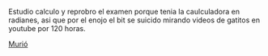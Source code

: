 [//]: # (Esta es respuesta de: tomar-pepto.md)
[//]: # (agregar la historia, para ir a: )
[//]: # (Por: Martin Vega)

Estudio calculo y reprobro el examen porque tenia la caulculadora en radianes, asi que por el enojo el bit se suicido mirando videos de gatitos en youtube por 120 horas.

[Murió](muerte-de-bitecito.md)
